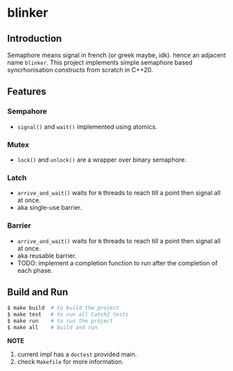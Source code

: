 # blinker

## Introduction
Semaphore means signal in french (or greek maybe, idk). hence an adjacent name `blinker`.
This project implements simple semaphore based syncrhonisation constructs from scratch in C++20.

## Features

### Sempahore
- `signal()` and `wait()` implemented using atomics.

### Mutex
- `lock()` and `unlock()` are a wrapper over binary semaphore.

### Latch
- `arrive_and_wait()` waits for `N` threads to reach till a point then signal all at once.
- aka single-use barrier.

### Barrier
- `arrive_and_wait()` waits for `N` threads to reach till a point then signal all at once.
- aka reusable barrier.
- TODO: implement a completion function to run after the completion of each phase.


## Build and Run
```bash
$ make build  # to build the project
$ make test   # to run all Catch2 tests
$ make run    # to run the project
$ make all    # build and run
```

**NOTE**

1. current impl has a `doctest` provided main.
2. check `Makefile` for more information.

